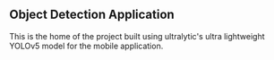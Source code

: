 ## Object Detection Application

This is the home of the project built using ultralytic's ultra lightweight YOLOv5 model for the mobile application.
